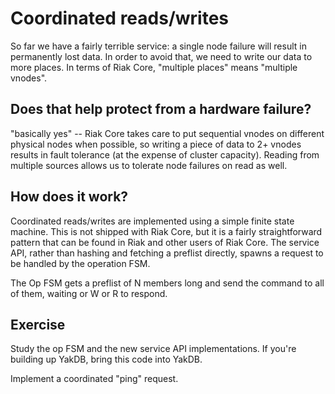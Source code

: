 # Coordinated reads/writes

So far we have a fairly terrible service: a single node failure will result in
permanently lost data. In order to avoid that, we need to write our data to
more places. In terms of Riak Core, "multiple places" means "multiple vnodes".

## Does that help protect from a hardware failure?
"basically yes" -- Riak Core takes care to put sequential vnodes on different
physical nodes when possible, so writing a piece of data to 2+ vnodes results
in fault tolerance (at the expense of cluster capacity). Reading from multiple
sources allows us to tolerate node failures on read as well.

## How does it work?
Coordinated reads/writes are implemented using a simple finite state machine.
This is not shipped with Riak Core, but it is a fairly straightforward pattern
that can be found in Riak and other users of Riak Core. The service API, rather
than hashing and fetching a preflist directly, spawns a request to be handled
by the operation FSM.

The Op FSM gets a preflist of N members long and send the command to all of them, waiting
or W or R to respond.

## Exercise

Study the op FSM and the new service API implementations. If you're building up
YakDB, bring this code into YakDB.

Implement a coordinated "ping" request.
